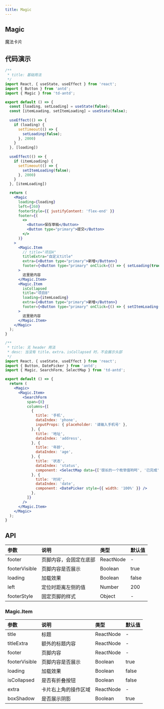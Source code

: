 ```yaml
---
title: Magic
---
```


## Magic

魔法卡片

## 代码演示

```jsx
/**
 * title: 基础用法
 */
import React, { useState, useEffect } from 'react';
import { Button } from 'antd';
import { Magic } from 'td-antd';

export default () => {
  const [loading, setLoading] = useState(false);
  const [itemLoading, setItemLoading] = useState(false);
  
  useEffect(() => {
    if (loading) {
      setTimeout(() => {
        setLoading(false);
      }, 2000)
    }
  }, [loading])
  
  useEffect(() => {
    if (itemLoading) {
      setTimeout(() => {
        setItemLoading(false);
      }, 2000)
    }
  }, [itemLoading])

  return (
    <Magic
      loading={loading}
      left={260}
      footerStyle={{ justifyContent: 'flex-end' }}
      footer={(
        <>
          <Button>保存草稿</Button>
          <Button type="primary">提交</Button>
        </>
      )}
    >
      <Magic.Item
        // title="项目A"
        titleExtra="自定义title"
        extra={<Button type="primary">新增</Button>}
        footer={<Button type="primary" onClick={() => { setLoading(true) }}>全局loading</Button>}
      >
        这里是内容
      </Magic.Item>
      <Magic.Item
        isCollapsed
        title="项目B"
        loading={itemLoading}
        extra={<Button type="primary">新增</Button>}
        footer={<Button type="primary" onClick={() => { setItemLoading(true) }}>卡片loading</Button>}
      >
        这里是内容
      </Magic.Item>
    </Magic>
  );
}
```

```jsx
/**
 * title: 无 header 用法
 * desc: 当没有 title、extra、isCollapsed 时，不会展示头部
 */
import React, { useState, useEffect } from 'react';
import { Button, DatePicker } from 'antd';
import { Magic, SearchForm, SelectMap } from 'td-antd';

export default () => {
  return (
    <Magic>
      <Magic.Item>
        <SearchForm
          span={8}
          columns={[
            {
              title: '手机',
              dataIndex: 'phone',
              inputProps: { placeholder: '请输入手机号' },
            }, {
              title: '地址',
              dataIndex: 'address',
            }, {
              title: '年龄',
              dataIndex: 'age',
            }, {
              title: '状态',
              dataIndex: 'status',
              component: <SelectMap data={['很长的一个枚举值哟呵', '已完成']} />
            }, {
              title: '时间',
              dataIndex: 'date',
              component: <DatePicker style={{ width: '100%' }} />
            },
          ]}
        />
      </Magic.Item>
    </Magic>
  );
}
```

## API

|参数|说明|类型|默认值|
|:--|:--|:--|:--|
|footer|页脚内容，会固定在底部|ReactNode|-|
|footerVisible|页脚内容是否展示|Boolean|true|
|loading|加载效果|Boolean|false|
|left|定位时距离左侧的值|Number|200|
|footerStyle|固定页脚的样式|Object|-|

### Magic.Item

|参数|说明|类型|默认值|
|:--|:--|:--|:--|
|title|标题|ReactNode|-|
|titleExtra|额外的标题内容|ReactNode|-|
|footer|页脚内容|ReactNode|-|
|footerVisible|页脚内容是否展示|Boolean|true|
|loading|加载效果|Boolean|false|
|isCollapsed|是否有折叠按钮|Boolean|false|
|extra|卡片右上角的操作区域|ReactNode|-|
|boxShadow|是否展示阴影|Boolean|true|

